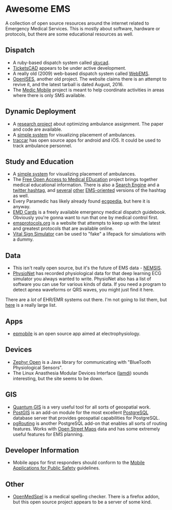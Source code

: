 # Awesome EMS
A collection of open source resources around the internet related to Emergency Medical Services. This is mostly about software, hardware or protocols, but there are some educational resources as well.

## Dispatch

* A ruby-based dispatch system called [skycad](https://github.com/shakycode/skycad).
* [TicketsCAD](http://www.ticketscad.org/) appears to be under active development.
* A really old (2009) web-based dispatch system called [WebEMS](http://webems.sourceforge.net/). 
* [OpenISES](https://sourceforge.net/projects/openises/?source=navbar), another old project. The website claims there is an attempt to revive it, and the latest tarball is dated August, 2016. 
* The [Medic Mobile](https://github.com/medic) project is meant to help coordinate activities in areas where there is only SMS available.

## Dynamic Deployment

* A [research project](https://github.com/4rdhendu/Ambulance-multi-agent-planning) about optimizing ambulance assignment. The paper and code are available.
* A [simple system](https://github.com/ViditIsOnline/SLOR_Back) for visualizing placement of ambulances.
* [traccar](https://www.traccar.org/) has open source apps for android and iOS. It could be used to track ambulance personnel.

## Study and Education

* A [simple system](https://github.com/ViditIsOnline/SLOR_Back) for visualizing placement of ambulances.
* The [Free Open Access to Medical EDucation](http://lifeinthefastlane.com/collections/) project brings together medical educational information. There is also a [Search Engine](http://googlefoam.com) and a [twitter hashtag](https://twitter.com/hashtag/foamed), and [several](https://twitter.com/hashtag/foampara) [other](https://twitter.com/hashtag/foamcc) [EMS-oriented](https://twitter.com/hashtag/foamems) versions of the hashtag as well.
* Every Paramedic has likely already found [ecgpedia](http://en.ecgpedia.org), but here it is anyway.
* [EMD Cards](http://www.tablonenblanco.com/Ticket/emd_cards/EMD_Card_Version_0.26.2.pdf) is a freely available emergency medical dispatch guidebook. Obviously you're gonna want to run that one by medical control first.
* [emsprotocols.org](http://www.emsprotocols.org/) is a website that attempts to keep up with the latest and greatest protocols that are available online.
* [Vital Sign Simulator](https://sourceforge.net/projects/vitalsignsim/) can be used to "fake" a lifepack for simulations with a dummy.

## Data

* This isn't really open source, but it's the future of EMS data - [NEMSIS](http://www.nemsis.org/index.html).
* [PhysioNet](http://www.physionet.org/) has recorded physiological data for that deep learning ECG simulator you always wanted to write. PhysioNet also has a list of software you can use for various kinds of data. If you need a program to detect apnea waveforms or QRS waves, you might just find it here.

There are a *lot* of EHR/EMR systems out there. I'm not going to list them, but [here](http://www.ourmed.org/wiki/List_of_open_source_healthcare_software) is a really large list.

## Apps

* [epmobile](https://github.com/mannd/epmobile) is an open source app aimed at electrophysiology.

## Devices

* [Zephyr Open](https://code.google.com/archive/p/zephyropen/) is a Java library for communicating with "BlueTooth Physiological Sensors".
* The Linux Anasthesia Modular Devices Interface ([lamdi](gasnet.med.yale.edu/lamdi/)) sounds interesting, but the site seems to be down.

## GIS

* [Quantum GIS](qgis.org) is a very useful tool for all sorts of geospatial work.
* [PostGIS](postgis.net) is an add-on module for the most excellent [PostgreSQL](postgresql.org) database server that provides geospatial capabilities for PostgreSQL.
* [pgRouting](pgrouting.org) is another PostgreSQL add-on that enables all sorts of routing features. Works with [Open Street Maps](openstreetmap.org) data and has some extremely useful features for EMS planning.

## Developer Information

* Mobile apps for first responders should conform to the [Mobile Applications for Public Safety](https://www.dhs.gov/maps) guidelines.


## Other

* [OpenMedSpel](https://www.openhub.net/p/openmedspel) is a medical spelling checker. There is a firefox addon, but this open source project appears to be a server of some kind.

